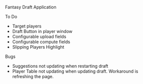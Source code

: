 Fantasy Draft Application

To Do
- Target players
- Draft Button in player window
- Configurable upload fields
- Configurable compute fields
- Slipping Players Highlight

Bugs
- Suggestions not updating when restarting draft
- Player Table not updating when updating draft. Workaround is refreshing the page.
